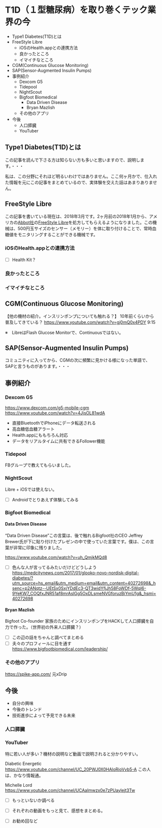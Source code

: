 # T1D（１型糖尿病）を取り巻くテック業界の今

<!-- MarkdownTOC -->

- Type1 Diabetes\(T1D\)とは
- FreeStyle Libre
	- iOSのHealth.appとの連携方法
	- 良かったところ
	- イマイチなところ
- CGM\(Continuous Glucose Monitoring\)
- SAP\(Sensor-Augmented Insulin Pumps\)
- 事例紹介
	- Dexcom G5
	- Tidepool
	- NightScout
	- Bigfoot Biomedical
		- Data Driven Disease
		- Bryan Mazlish
	- その他のアプリ
- 今後
	- 人口膵臓
	- YouTuber

<!-- /MarkdownTOC -->


## Type1 Diabetes(T1D)とは

この記事を読んで下さる方は知らない方も多いと思いますので、説明します。・・・

私は、この分野にそれほど明るいわけではありません。ここ何ヶ月かで、仕入れた情報を元にこの記事をまとめているので、実体験を交えた話はあまりありません。

## FreeStyle Libre

この記事を書いている現在は、2018年3月です。2ヶ月前の2018年1月から、アメリカの[Abbot社](http://www.abbott.com/)の[FreeStyle Libre](https://www.freestylelibre.us/)を処方してもらえるようになりました。この機械は、500円玉サイズのセンサー（メモリー）を体に取り付けることで、常時血糖値をモニタリングすることができる機械です。



### iOSのHealth.appとの連携方法

- [ ] Health Kit？

### 良かったところ

### イマイチなところ

## CGM(Continuous Glucose Monitoring)

【他の機材の紹介。インスリンポンプについても触れる？】
10年前くらいから普及してきている？
https://www.youtube.com/watch?v=gj0mQ0x4PDY 9:15

※　LibreはFlash Glucose Monitorで、Continuousではない。

## SAP(Sensor-Augmented Insulin Pumps)

コミュニティに入ってから、CGMの次に頻繁に見かける様になった単語で、SAPと言うものがあります。・・・

## 事例紹介

### Dexcom G5

https://www.dexcom.com/g5-mobile-cgm
https://www.youtube.com/watch?v=4JjsOL81wdA

- 直接BluetoothでiPhoneにデータ転送される
- 高血糖低血糖アラート
- Health.appにももちろん対応
- データをリアルタイムに共有できるFollower機能

### Tidepool

FBグループで教えてもらいました。

### NightScout

Libre + iOSでは使えない。

- [ ] Androidでとりあえず体験してみる

### Bigfoot Biomedical



#### Data Driven Disease

“Data Driven Disease”この言葉は、後で触れるBigfoot社のCEO Jeffrey Brewer氏が下に貼り付けたプレゼンの中で使っていた言葉です。僕は、この言葉が非常に印象に残りました。

https://www.youtube.com/watch?v=uh_QmjkMQd8

- [ ] 色んな人が言ってるみたいだけどどうしよう
	https://medcitynews.com/2017/01/glooko-novo-nordisk-digital-diabetes/?utm_source=hs_email&utm_medium=email&utm_content=40272698&_hsenc=p2ANqtz--UEtSx0SxjYDdEc3-QT3widYfjJh58FoWDf-5WqI6-9YeKW7_COQfxJNR51af8mrAslGg5OxDLsmeNVGforuzBiYmU1g&_hsmi=40272698

#### Bryan Mazlish

Bigfoot Co-founder
家族のためにインスリンポンプをHACKして人口膵臓を自力で作った。（世界初の外来人口膵臓？）
- [ ] この辺の話をちゃんと調べてまとめる
- [ ] 夫々のプロフィールに目を通す
	https://www.bigfootbiomedical.com/leadership/

### その他のアプリ

https://spike-app.com/
元xDrip

## 今後

- 自分の興味
- 今後のトレンド
- 技術進歩によって予見できる未来

### 人口膵臓


### YouTuber

特に若い人が多い？機材の説明など動画で説明されると分かりやすい。

Diabetic Energetic
https://www.youtube.com/channel/UC_20PWJ0X0HAloRioVvb5-A
この人は、かなり情報通。

Michelle Lord
https://www.youtube.com/channel/UCAaImwzx0e7zPUaylejt3Tw

- [ ] もっといないか調べる
- [ ] それぞれの動画をもっと見て、感想をまとめる。
- [ ] お勧め回など


